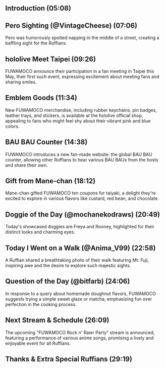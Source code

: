 ## Introduction (05:08)

## Pero Sighting (@VintageCheese) (07:06)

Pero was humorously spotted napping in the middle of a street, creating a baffling sight for the Ruffians.

## hololive Meet Taipei (09:26)

FUWAMOCO announce their participation in a fan meeting in Taipei this May, their first such event, expressing excitement about meeting fans and sharing smiles.

## Emblem Goods (11:34)

New FUWAMOCO merchandise, including rubber keychains, pin badges, leather trays, and stickers, is available at the hololive official shop, appealing to fans who might feel shy about their vibrant pink and blue colors.

## BAU BAU Counter (14:38)

FUWAMOCO introduces a new fan-made website: the global BAU BAU counter, allowing other Ruffians to hear various BAU BAUs from the hosts and share their own.

## Gift from Mane-chan (18:12)

Mane-chan gifted FUWAMOCO ten coupons for taiyaki, a delight they're excited to explore in various flavors like custard, red bean, and chocolate.

## Doggie of the Day (@mochanekodraws) (20:49)

Today's showcased doggies are Freya and Rooney, highlighted for their distinct looks and charming eyes.

## Today I Went on a Walk (@Anima_V99) (22:58)

A Ruffian shared a breathtaking photo of their walk featuring Mt. Fuji, inspiring awe and the desire to explore such majestic sights.

## Question of the Day (@bitfarb) (24:06)

In response to a query about homemade doughnut flavors, FUWAMOCO suggests trying a simple sweet glaze or matcha, emphasizing fun over perfection in the cooking process.

## Next Stream & Schedule (26:09)

The upcoming "FUWAMOCO Rock n' Rawr Party" stream is announced, featuring a performance of various anime songs, promising a lively and enjoyable event for all Ruffians.

## Thanks & Extra Special Ruffians (29:19)
